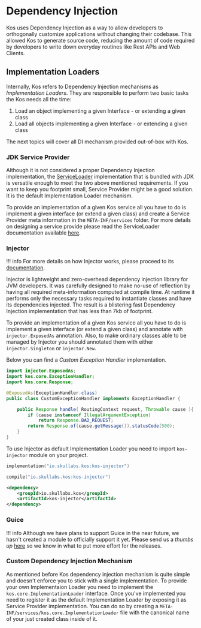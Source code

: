 # Dependency Injection
Kos uses Dependency Injection as a way to allow developers to orthogonally customize
applications without changing their codebase. This allowed Kos to generate source code,
reducing the amount of code required by developers to write down everyday routines
like Rest APIs and Web Clients.

## Implementation Loaders
Internally, Kos refers to Dependency Injection mechanisms as _Implementation Loaders_.
They are responsible to perform two basic tasks the Kos needs all the time:

1. Load an object implementing a given Interface - or extending a given class
2. Load all objects implementing a given Interface - or extending a given class

The next topics will cover all DI mechanism provided out-of-box with Kos.

### JDK Service Provider
Although it is not considered a proper Dependency Injection implementation, the
[ServiceLoader](https://docs.oracle.com/javase/9/docs/api/java/util/ServiceLoader.html)
implementation that is bundled with JDK is versatile enough to meet the two above mentioned
requirements. If you want to keep you footprint small, Service Provider might be a good
solution. It is the default Implementation Loader mechanism.

To provide an implementation of a given Kos service all you have to do is implement a given
interface (or extend a given class) and create a Service Provider meta information in the
`META-INF/services` folder. For more details on designing a service provide please read
the ServiceLoader documentation available
[here](https://docs.oracle.com/javase/9/docs/api/java/util/ServiceLoader.html#developing-service-providers).

### Injector

!!! info
    For more details on how Injector works, please proceed to its
    [documentation](https://skullabs.github.io/injector/).

Injector is lightweight and zero-overhead dependency injection library for JVM developers. It
was carefully designed to make no-use of reflection by having all required meta-information
computed at compile time. At runtime it performs only the necessary tasks required to instantiate
classes and have its dependencies injected. The result is a blistering fast Dependency Injection
implementation that has less than 7kb of footprint.

To provide an implementation of a given Kos service all you have to do is implement a given
interface (or extend a given class) and annotate with `injector.ExposedAs` annotation. Also,
to make ordinary classes able to be managed by Injector you should annotated them with 
either `injector.Singleton` or `injector.New`.

Below you can find a _Custom Exception Handler_ implementation.
```java
import injector.ExposedAs;
import kos.core.ExceptionHandler;
import kos.core.Response;

@ExposedAs(ExceptionHandler.class)
public class CustomExceptionHandler implements ExceptionHandler {

    public Response handle( RoutingContext request, Throwable cause ){
        if (cause instanceof IllegalArgumentException)
            return Response.BAD_REQUEST;
        return Response.of(cause.getMessage()).statusCode(500);
    }
}
```

To use Injector as default Implementation Loader you need to import `kos-injector` module
on your project.

```kotlin tab="Gradle (kts)"
implementation("io.skullabs.kos:kos-injector")
```

```kotlin tab="Maven (pom.kts)"
compile("io.skullabs.kos:kos-injector")
```

```xml tab="Maven (pom.xml)"
<dependency>
    <groupId>io.skullabs.kos</groupId>
    <artifactId>kos-injector</artifactId>
</dependency>
```

### Guice

!!! info
    Although we have plans to support Guice in the near future, we hasn't created a module
    to officially support it yet. Please send us a _thumbs up_ [here](https://github.com/Skullabs/kos/issues/1)
    so we know in what to put more effort for the releases.

### Custom Dependency Injection Mechanism
As mentioned before Kos dependency injection mechanism is quite simple and doesn't
enforce you to stick with a single implementation. To provide your own Implementaion Loader
you need to implement the `kos.core.ImplementationLoader` interface. Once you've
implemented you need to register it as the default Implementation Loader by exposing
it as Service Provider implementation. You can do so by creating a
`META-INF/services/kos.core.ImplementationLoader` file with the canonical name of
your just created class inside of it.
